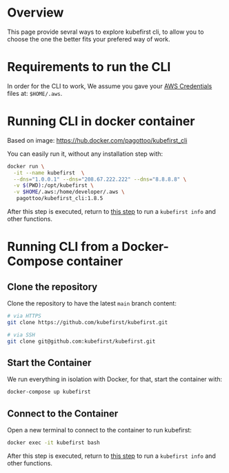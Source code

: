 # Overview 

This page provide sevral ways to explore kubefirst cli, to allow you to choose the one the better fits your prefered way of work. 


# Requirements to run the CLI

In order for the CLI to work, We assume you gave your [AWS Credentials](https://docs.aws.amazon.com/cli/latest/userguide/cli-configure-files.html) files at: `$HOME/.aws`. 


# Running CLI in docker container

Based on image: https://hub.docker.com/pagottoo/kubefirst_cli

You can easily run it, without any installation step with:
```bash
docker run \
  -it --name kubefirst  \
  --dns="1.0.0.1" --dns="208.67.222.222" --dns="8.8.8.8" \
  -v $(PWD):/opt/kubefirst \
  -v $HOME/.aws:/home/developer/.aws \
   pagottoo/kubefirst_cli:1.8.5
```

After this step is executed, return to [this step](https://github.com/kubefirst/kubefirst#initialization) to run a `kubefirst info` and other functions.

# Running CLI from a Docker-Compose container

## Clone the repository

Clone the repository to have the latest `main` branch content:

```bash
# via HTTPS
git clone https://github.com/kubefirst/kubefirst.git

# via SSH
git clone git@github.com:kubefirst/kubefirst.git
```

## Start the Container

We run everything in isolation with Docker, for that, start the container with:

```bash
docker-compose up kubefirst
```

## Connect to the Container

Open a new terminal to connect to the container to run kubefirst:

```bash
docker exec -it kubefirst bash
```

After this step is executed, return to [this step](https://github.com/kubefirst/kubefirst#initialization) to run a `kubefirst info` and other functions.
